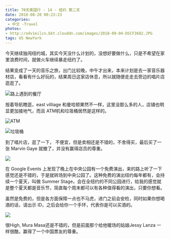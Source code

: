 ```yaml
---
title: 70天美国行 - 14 - 纽约 第二天
date: 2018-08-20 00:23:23
categories:
 - 中文 -Travel
photos:
- http://odv1eilcn.bkt.clouddn.com/images/2018-09-04-DSCF3682.JPG
tags: US NewYork
---
```


今天继续独闯纽约城，其实今天没什么计划的，没想好要做什么，只是不希望在家里浪费时间，就做火车继续暴走纽约了。

结果变成了一天的音乐之旅，出门比较晚，中午才出来，本来计划是去一家音乐器材店，看看有什么好玩的，结果周日这家店休息，所以就随便走走去旁边的唱片店逛逛了。

![路上遇到的餐厅](/Users/CY/Documents/Pics/DSCF3659.JPG)

按着导航瞎逛，east villiage 和曼哈顿果然不一样，这里没那么多的人，店铺也明显更加接地气，而且 ATM机和垃圾桶居然是这样的。

![ATM](http://odv1eilcn.bkt.clouddn.com/images/2018-09-04-001534.jpg)

![垃圾桶](http://odv1eilcn.bkt.clouddn.com/images/2018-09-04-001542.jpg)

到了唱片店，逛了一下， 不便宜，但是卖相还是不错的，不舍得买，最后买了一张 Marvin Gaye 就撤了，并没有赢得店员的尊重。

![](http://odv1eilcn.bkt.clouddn.com/images/2018-09-04-001759.jpg)

在 Google Events 上发现了晚上在中央公园有一个免费演出，来的路上听了一下感觉还是不错的，于是就转场到中央公园了。这种免费的演出纽约每年都有，会持续一个夏天，叫做 Summer Stage，会在全纽约的不同公园进行，给我的感觉就是整个夏天都是音乐节，简直每个周末都可以有各种值得看的演出，只要你想看。

虽然是免费的，但是各方面保障一点也不马虎，进门之前会安检，同时如果你想喝酒的话，请出示 ID，之后会给你一个手环，代表你是可以买酒的。

![](http://odv1eilcn.bkt.clouddn.com/images/2018-09-04-002053.jpg)

很High, Mura Masa还是不错的，但是前面那个给他暖场的姑娘Jessy Lanza 一样很酷，赢得了一个中国票友的尊重。